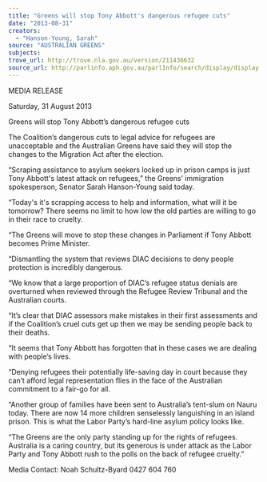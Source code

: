 ```yaml
---
title: "Greens will stop Tony Abbott's dangerous refugee cuts"
date: "2013-08-31"
creators:
  - "Hanson-Young, Sarah"
source: "AUSTRALIAN GREENS"
subjects:
trove_url: http://trove.nla.gov.au/version/211436632
source_url: http://parlinfo.aph.gov.au/parlInfo/search/display/display.w3p;query=Id%3A%22media/pressrel/2701348%22
---
```


 MEDIA RELEASE    

 Saturday, 31 August 2013    

 Greens will stop Tony Abbott’s dangerous  refugee cuts    

 The Coalition’s dangerous cuts to legal advice for refugees are unacceptable and the Australian  Greens have said they will stop the changes to the Migration Act after the election.   

 “Scraping assistance to asylum seekers locked up in prison camps is just Tony Abbott's latest attack  on refugees,” the Greens’ immigration spokesperson, Senator Sarah Hanson-Young said today.   

 “Today's it's scrapping access to help and information, what will it be tomorrow? There seems no  limit to how low the old parties are willing to go in their race to cruelty.    

 “The Greens will move to stop these changes in Parliament if Tony Abbott becomes Prime Minister.    

 “Dismantling the system that reviews DIAC decisions to deny people protection is incredibly  dangerous.    

 “We know that a large proportion of DIAC’s refugee status denials are overturned when reviewed  through the Refugee Review Tribunal and the Australian courts.    

 “It’s clear that DIAC assessors make mistakes in their first assessments and if the Coalition’s cruel  cuts get up then we may be sending people back to their deaths.  

 “It seems that Tony Abbott has forgotten that in these cases we are dealing with people’s lives.    

 “Denying refugees their potentially life-saving day in court because they can’t afford legal  representation flies in the face of the Australian commitment to a fair-go for all.   

 “Another group of families have been sent to Australia’s tent-slum on Nauru today. There are now  14 more children senselessly languishing in an island prison. This is what the Labor Party’s hard-line  asylum policy looks like. 

 

 “The Greens are the only party standing up for the rights of refugees. Australia is a caring country,  but its generous is under attack as the Labor Party and Tony Abbott rush to the polls on the back of  refugee cruelty.”    

 

 Media Contact: Noah Schultz-Byard 0427 604 760   


